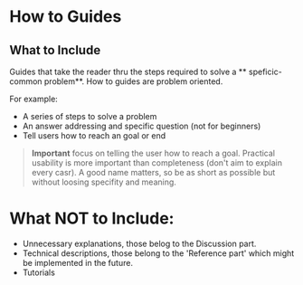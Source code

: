 # How to Guides

## What to Include
Guides that take the reader thru the steps required to solve a ** speficic-common problem**. How to guides are problem oriented.

For example:
- A series of steps to solve a problem
- An answer addressing and specific question (not for beginners)
- Tell users how to reach an goal or end

> **Important** focus on telling the user how to reach a goal. Practical usability is more important than completeness (don't aim to explain every casr). A good name matters, so be as short as possible but without loosing specifity and meaning. 


# What NOT to Include:

- Unnecessary explanations, those belog to the Discussion part.
- Technical descriptions, those belong to the 'Reference part' which might be implemented in the future.
- Tutorials
